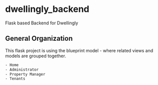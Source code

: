 # dwellingly_backend

Flask based Backend for Dwellingly 

## General Organization

This flask project is using the blueprint model - where related views and models are grouped together.

```bash
- Home
- Administrator
- Property Manager
- Tenants
```


